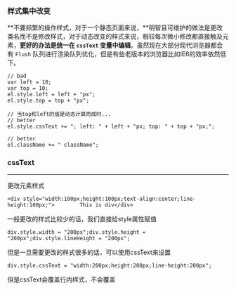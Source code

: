 ### 样式集中改变

**不要频繁的操作样式，对于一个静态页面来说，**明智且可维护的做法是更改类名而不是修改样式，对于动态改变的样式来说，相较每次微小修改都直接触及元素，**更好的办法是统一在 `cssText` 变量中编辑**。虽然现在大部分现代浏览器都会有 `Flush` 队列进行渲染队列优化，但是有些老版本的浏览器比如IE6的效率依然低下。

```
// bad
var left = 10;
var top = 10;
el.style.left = left + "px";
el.style.top = top + "px";

// 当top和left的值是动态计算而成时...
// better 
el.style.cssText += "; left: " + left + "px; top: " + top + "px;";

// better
el.className += " className";
```

### cssText

***

更改元素样式

```
<div style="width:100px;height:100px;text-align:center;line-height:100px;">        This is div</div>
```

一般更改的样式比较少的话，我们直接给style属性赋值

```
div.style.width = "200px";div.style.height = "200px";div.style.lineHeight = "200px";
```

但是一旦需要更改的样式很多的话，可以使用cssText来设置

```
div.style.cssText = "width:200px;height:200px;line-height:200px";
```

但是cssText会覆盖行内样式，不会覆盖<style>标签内的样式，不会覆盖外部样式，所以为了解决这个问题，采用样式叠加的方式。

```
div.style.cssText += "width:200px;height:200px;line-height:200px";
```

但是IE9以下的浏览器div.style.cssText会省略cssText中的最后一个分号

```
console.log(div.style.cssText);结果为:HEIGHT: 100px; WIDTH: 100px; TEXT-ALIGN: center; LINE-HEIGHT: 100px; BACKGROUND-COLOR: red
```

所以为了解决IE中的这个小问题

```
div.style.cssText += ";width:200px;height:200px;line-height:200px";
```